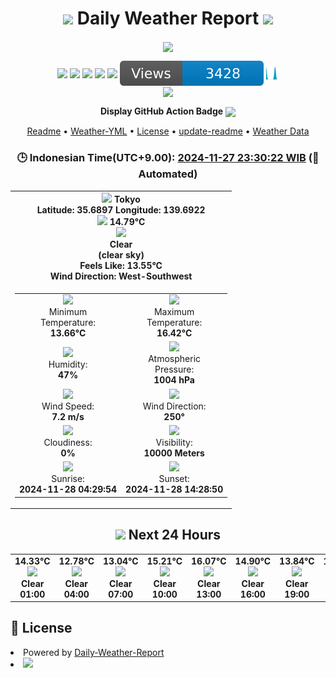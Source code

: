 # <h1 align='center'><img height='35' src='images/cloud.png'> Daily Weather Report <img height='35' src='images/cloud.png'></h1>
<p align=center><img align=center height='80' src=images/logo_white_cropped.png></p>

<p align="center"><a href="https://github.com/azrielbsi/Daily-Weather-Report/graphs/contributors"><img align="center" src="https://img.shields.io/github/contributors/azrielbsi/Daily-Weather-Report"></a> <a href="https://github.com/azrielbsi/Daily-Weather-Report/issues"><img align="center" src="https://img.shields.io/github/issues/azrielbsi/Daily-Weather-Report"></a> <a href="https://github.com/azrielbsi/Daily-Weather-Report/pulls"><img align="center" src="https://img.shields.io/badge/PRs-welcome-brightgreen.svg?style=shields"></a> <a href="https://github.com/azrielbsi/Daily-Weather-Report/pulls"><img align="center" src="https://img.shields.io/github/issues-pr/azrielbsi/Daily-Weather-Report"></a> <a href="https://github.com/azrielbsi/Daily-Weather-Report/commits/main/"><img align="center" src="https://img.shields.io/github/commit-activity/m/azrielbsi/Daily-Weather-Report"></a> <img align="center" src="https://github.com/Julius-Ulee/github-profile-views-counter/blob/master/svg/736731255/badge.svg"> <img height='20' align="center" src="https://github.com/Julius-Ulee/github-profile-views-counter/blob/master/graph/736731255/small/week.png"><br><a href="https://github.com/azrielbsi/Daily-Weather-Report"><img align="center" src="https://img.shields.io/maintenance/yes/2024"></a></p>
<p align="center"><b>Display GitHub Action Badge</b> <a href="https://github.com/azrielbsi/Daily-Weather-Report/actions/workflows/weather.yml"><img align="center" src="https://github.com/azrielbsi/Daily-Weather-Report/actions/workflows/weather.yml/badge.svg"></a></p>
<p align="center"><a href="https://github.com/azrielbsi/Daily-Weather-Report/blob/main/README.md">Readme</a> • <a href="https://github.com/azrielbsi/Daily-Weather-Report/blob/main/.github/workflows/weather.yml">Weather-YML</a> • <a href="https://github.com/azrielbsi/Daily-Weather-Report/blob/main/LICENSE">License</a> • <a href="https://github.com/azrielbsi/Daily-Weather-Report/blob/main/scripts/update_readme.sh">update-readme</a> • <a href="https://github.com/azrielbsi/Daily-Weather-Report/blob/main/weather.json">Weather Data</a></p>
<h3 align='center'>🕒 Indonesian Time(UTC+9.00): <u>2024-11-27 23:30:22 WIB</u> (🤖Automated)</h3>

<table align='center'>
<tr>
<td align='center'><img src='images/placeholder.png' height='18'> <b>Tokyo</b><br><b>Latitude: 35.6897 Longitude: 139.6922</b><br><img src='images/thermometer.png' height='18'> <b>14.79°C</b><br><img src='https://openweathermap.org/img/w/01n.png' height='50'><br><b>Clear</b><br><b>(clear sky)</b><br><b>Feels Like: 13.55°C<br><b>Wind Direction: West-Southwest</b></b></td>
</tr>
<td>
<table>
<tr>


</tr>
<tr>
<td align='center'><img src='images/fast.png' height='25'><br>Minimum<br>Temperature:<br><b>13.66°C</b></td>
<td align='center'><img src='images/fast.png' height='25'><br>Maximum<br>Temperature:<br><b>16.42°C</b></td>
</tr>
<tr>
<td align='center'><img src='images/humidity.png' height='25'><br>Humidity:<br><b>47%</b></td>
<td align='center'><img src='images/atmospheric.png' height='25'><br>Atmospheric<br>Pressure:<br><b>1004 hPa</b></td>
</tr>
<tr>
<td align='center'><img src='images/air-flow.png' height='25'><br>Wind Speed:<br><b>7.2 m/s</b><br></b></td>
<td align='center'><img src='images/anemometer.png' height='25'><br>Wind Direction:<br><b>250°</b></td>
</tr>
<tr>
<td align='center'><img src='images/cloudy.png' height='25'><br>Cloudiness:<br><b>0%</b></td>
<td align='center'><img src='images/low-visibility.png' height='25'><br>Visibility:<br><b>10000 Meters</b></td>
</tr>
<tr>
<td align='center'><img src='images/sunrise.png' height='25'><br>Sunrise:<br><b>2024-11-28 04:29:54</b></td>
<td align='center'><img src='images/sunsets.png' height='25'><br>Sunset:<br><b>2024-11-28 14:28:50</b></td>
</tr>
</table>
</table>
<h2 align=center><img src=images/clock.png height=25> Next 24 Hours</h2>
<table align=center>
<tr>
<td align=center><b>14.33°C</b><br><img src='https://openweathermap.org/img/w/01n.png' height='50'><br><b>Clear</b><br><b>01:00</b></td>
<td align=center><b>12.78°C</b><br><img src='https://openweathermap.org/img/w/01n.png' height='50'><br><b>Clear</b><br><b>04:00</b></td>
<td align=center><b>13.04°C</b><br><img src='https://openweathermap.org/img/w/01d.png' height='50'><br><b>Clear</b><br><b>07:00</b></td>
<td align=center><b>15.21°C</b><br><img src='https://openweathermap.org/img/w/01d.png' height='50'><br><b>Clear</b><br><b>10:00</b></td>
<td align=center><b>16.07°C</b><br><img src='https://openweathermap.org/img/w/01d.png' height='50'><br><b>Clear</b><br><b>13:00</b></td>
<td align=center><b>14.90°C</b><br><img src='https://openweathermap.org/img/w/01n.png' height='50'><br><b>Clear</b><br><b>16:00</b></td>
<td align=center><b>13.84°C</b><br><img src='https://openweathermap.org/img/w/01n.png' height='50'><br><b>Clear</b><br><b>19:00</b></td>
<td align=center><b>11.88°C</b><br><img src='https://openweathermap.org/img/w/01n.png' height='50'><br><b>Clear</b><br><b>22:00</b></td>
</tr>
</table>
<h2>📄 License</h2>
<li>Powered by <a href="https://github.com/Julius-Ulee/Daily-Weather-Report">Daily-Weather-Report</a></li>
<li><a href="https://github.com/azrielbsi/Daily-Weather-Report/blob/main/LICENSE"><img src="https://img.shields.io/badge/License-MIT-yellow.svg"></a></li>
